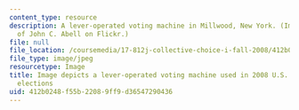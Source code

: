 ```yaml
---
content_type: resource
description: A lever-operated voting machine in Millwood, New York. (Image courtesy
  of John C. Abell on Flickr.)
file: null
file_location: /coursemedia/17-812j-collective-choice-i-fall-2008/412b0248f55b22089ff9d36547290436_17-812jf08.jpg
file_type: image/jpeg
resourcetype: Image
title: Image depicts a lever-operated voting machine used in 2008 U.S. presidential
  elections
uid: 412b0248-f55b-2208-9ff9-d36547290436
---
```

